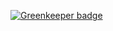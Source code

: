 
[![Greenkeeper badge](https://badges.greenkeeper.io/jmfrancois/cmf-without-settings.svg)](https://greenkeeper.io/)
